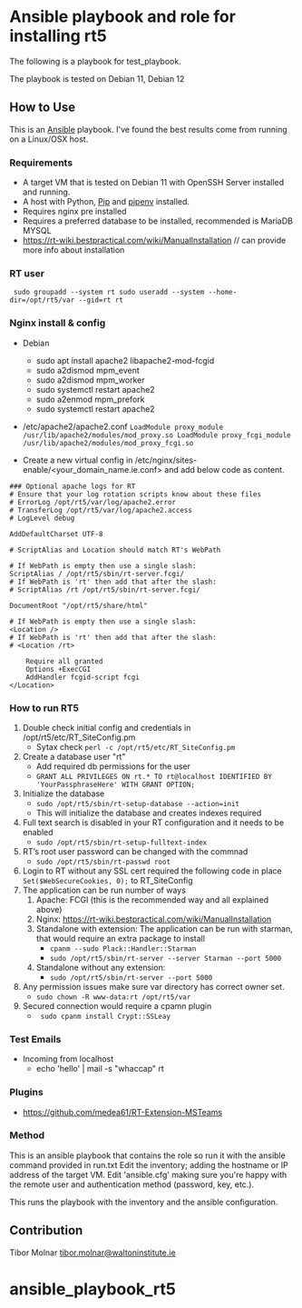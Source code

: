 # Ansible playbook and role for installing rt5

The following is a playbook for test_playbook.

The playbook is tested on Debian 11, Debian 12 

## How to Use

This is an [Ansible](https://github.com/ansible/ansible) playbook. I've found the best results come from running on a Linux/OSX host.

### Requirements

- A target VM that is tested on Debian 11 with OpenSSH Server installed and running.
- A host with Python, [Pip](https://pypi.python.org/pypi/pip) and [pipenv](http://docs.pipenv.org/en/latest/) installed.
- Requires nginx pre installed
- Requires a preferred database to be installed, recommended is MariaDB MYSQL
- https://rt-wiki.bestpractical.com/wiki/ManualInstallation // can provide more info about installation

### RT user

`` 
sudo groupadd --system rt
sudo useradd --system --home-dir=/opt/rt5/var --gid=rt rt
``

### Nginx install & config

- Debian 
  * sudo apt install apache2 libapache2-mod-fcgid
  * sudo a2dismod mpm_event
  * sudo a2dismod mpm_worker
  * sudo systemctl restart apache2
  * sudo a2enmod mpm_prefork
  * sudo systemctl restart apache2
 
- /etc/apache2/apache2.conf
  ``
  LoadModule proxy_module /usr/lib/apache2/modules/mod_proxy.so
  LoadModule proxy_fcgi_module /usr/lib/apache2/modules/mod_proxy_fcgi.so
  ``      
  
- Create a new virtual config in /etc/nginx/sites-enable/<your_domain_name.ie.conf> and
add below code as content.

```
### Optional apache logs for RT
# Ensure that your log rotation scripts know about these files
# ErrorLog /opt/rt5/var/log/apache2.error
# TransferLog /opt/rt5/var/log/apache2.access
# LogLevel debug

AddDefaultCharset UTF-8

# ScriptAlias and Location should match RT's WebPath

# If WebPath is empty then use a single slash:
ScriptAlias / /opt/rt5/sbin/rt-server.fcgi/
# If WebPath is 'rt' then add that after the slash:
# ScriptAlias /rt /opt/rt5/sbin/rt-server.fcgi/

DocumentRoot "/opt/rt5/share/html"

# If WebPath is empty then use a single slash:
<Location />
# If WebPath is 'rt' then add that after the slash:
# <Location /rt>

    Require all granted
    Options +ExecCGI
    AddHandler fcgid-script fcgi
</Location>

```

### How to run RT5

1. Double check initial config and credentials in /opt/rt5/etc/RT_SiteConfig.pm
   - Sytax check ``perl -c /opt/rt5/etc/RT_SiteConfig.pm``
1. Create a database user "rt"
   - Add required db permissions for the user
   - ``GRANT ALL PRIVILEGES ON rt.* TO rt@localhost IDENTIFIED BY 'YourPassphraseHere' WITH GRANT OPTION;``
1. Initialize the database
   - ``sudo /opt/rt5/sbin/rt-setup-database --action=init``
   - This will initialize the database and creates indexes required 
1. Full text search is disabled in your RT configuration and it needs to be enabled
   - ``sudo /opt/rt5/sbin/rt-setup-fulltext-index``
1. RT’s root user password can be changed with the commnad
   - ``sudo /opt/rt5/sbin/rt-passwd root``
1. Login to RT without any SSL cert required the following code in place  `` Set($WebSecureCookies, 0); `` to RT_SiteConfig
1. The application can be run number of ways
   1. Apache: FCGI (this is the recommended way and all explained above)
   1. Nginx: <https://rt-wiki.bestpractical.com/wiki/ManualInstallation>
   1. Standalone with extension: The application can be run with starman, that would require an extra package to install
      - `` cpanm --sudo Plack::Handler::Starman ``
      - `` sudo /opt/rt5/sbin/rt-server --server Starman --port 5000 ``
   1. Standalone without any extension:
      - `` sudo /opt/rt5/sbin/rt-server --port 5000 ``
1. Any permission issues make sure var directory has correct owner set.
      - `` sudo chown -R www-data:rt /opt/rt5/var ``
1. Secured connection would require a cpamn plugin
      - `` sudo cpanm install Crypt::SSLeay``

### Test Emails

- Incoming from localhost
  * echo 'hello' | mail -s "whaccap" rt

### Plugins

- https://github.com/medea61/RT-Extension-MSTeams
### Method

This is an ansible playbook that contains the role so run it with the ansible command provided in run.txt
Edit the inventory; adding the hostname or IP address of the target VM.
Edit 'ansible.cfg' making sure you're happy with the remote user and authentication method (password, key, etc.).


This runs the playbook with the inventory and the ansible configuration.

## Contribution

Tibor Molnar tibor.molnar@waltoninstitute.ie

# ansible_playbook_rt5
